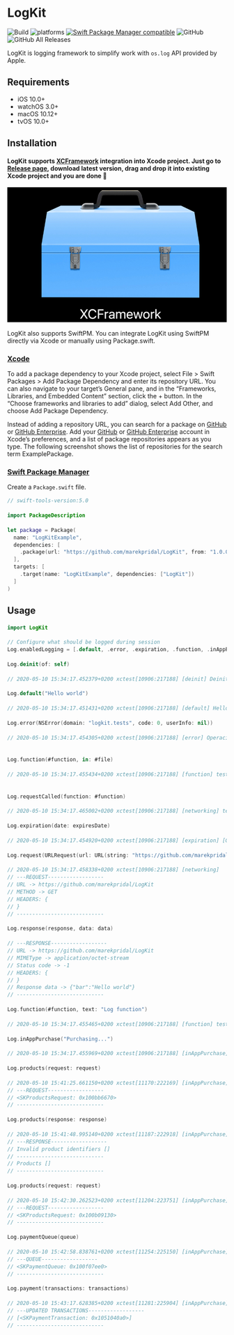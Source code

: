 # LogKit

![Build](https://github.com/marekpridal/LogKit/workflows/Build/badge.svg?branch=master) ![platforms](https://img.shields.io/badge/platform-iOS%20%7C%20watchOS%20%7C%20tvOS%20%7C%20macOS-333333) [![Swift Package Manager compatible](https://img.shields.io/badge/Swift%20Package%20Manager-compatible-brightgreen.svg)](https://github.com/apple/swift-package-manager) ![GitHub](https://img.shields.io/github/license/marekpridal/LogKit) ![GitHub All Releases](https://img.shields.io/github/downloads/marekpridal/LogKit/total)

LogKit is logging framework to simplify work with `os.log` API provided by Apple.

## Requirements
- iOS 10.0+ 
- watchOS 3.0+
- macOS 10.12+
- tvOS 10.0+

## Installation

#### LogKit supports [XCFramework](https://developer.apple.com/videos/play/wwdc2019/416/) integration into Xcode project. Just go to [Release page](https://github.com/marekpridal/LogKit/releases), download latest version, drag and drop it into existing Xcode project and you are done 🎉

![xcframework](assets/xcframework-asset.png)

LogKit also supports SwiftPM. You can integrate LogKit using SwiftPM directly via Xcode or manually using Package.swift.

### [Xcode](https://developer.apple.com/documentation/xcode/adding_package_dependencies_to_your_app)

To add a package dependency to your Xcode project, select File > Swift Packages > Add Package Dependency and enter its repository URL. You can also navigate to your target’s General pane, and in the “Frameworks, Libraries, and Embedded Content” section, click the + button. In the “Choose frameworks and libraries to add” dialog, select Add Other, and choose Add Package Dependency.

Instead of adding a repository URL, you can search for a package on [GitHub](https://github.com/) or [GitHub Enterprise](https://github.com/enterprise). Add your [GitHub](https://github.com/) or [GitHub Enterprise](https://github.com/enterprise) account in Xcode’s preferences, and a list of package repositories appears as you type. The following screenshot shows the list of repositories for the search term ExamplePackage.

### [Swift Package Manager](https://github.com/apple/swift-package-manager)

Create a `Package.swift` file.

```swift
// swift-tools-version:5.0

import PackageDescription

let package = Package(
  name: "LogKitExample",
  dependencies: [
    .package(url: "https://github.com/marekpridal/LogKit", from: "1.0.0")
  ],
  targets: [
    .target(name: "LogKitExample", dependencies: ["LogKit"])
  ]
)
```

## Usage
```swift
import LogKit

// Configure what should be logged during session
Log.enabledLogging = [.default, .error, .expiration, .function, .inAppPurchase, .networking]

Log.deinit(of: self)

// 2020-05-10 15:34:17.452379+0200 xctest[10906:217188] [deinit] Deinit of -[LogKitTests testLogDeinit]

Log.default("Hello world")

// 2020-05-10 15:34:17.451431+0200 xctest[10906:217188] [default] Hello world

Log.error(NSError(domain: "logkit.tests", code: 0, userInfo: nil))

// 2020-05-10 15:34:17.454305+0200 xctest[10906:217188] [error] Operaci nelze dokončit. (logkit.tests chyba 0.)


Log.function(#function, in: #file)

// 2020-05-10 15:34:17.455434+0200 xctest[10906:217188] [function] testLogFunctionIn() LogKitTests/LogKitTests.swift


Log.requestCalled(function: #function)

// 2020-05-10 15:34:17.465002+0200 xctest[10906:217188] [networking] testLogRequestCalled() already called

Log.expiration(date: expiresDate)

// 2020-05-10 15:34:17.454920+0200 xctest[10906:217188] [expiration] [GMT] Valid until 2020-05-10 13:34:17 +0000

Log.request(URLRequest(url: URL(string: "https://github.com/marekpridal/LogKit")!, cachePolicy: .useProtocolCachePolicy, timeoutInterval: 30))

// 2020-05-10 15:34:17.458338+0200 xctest[10906:217188] [networking] 
// ---REQUEST------------------
// URL -> https://github.com/marekpridal/LogKit
// METHOD -> GET
// HEADERS: {
// }
// ----------------------------

Log.response(response, data: data)

// ---RESPONSE------------------
// URL -> https://github.com/marekpridal/LogKit
// MIMEType -> application/octet-stream
// Status code -> -1
// HEADERS: {
// }
// Response data -> {"bar":"Hello world"}
// ----------------------------

Log.function(#function, text: "Log function")

// 2020-05-10 15:34:17.455465+0200 xctest[10906:217188] [function] testLogFunctionIn() Log function

Log.inAppPurchase("Purchasing...")

// 2020-05-10 15:34:17.455969+0200 xctest[10906:217188] [inAppPurchase] Purchasing...

Log.products(request: request)

// 2020-05-10 15:41:25.661150+0200 xctest[11170:222169] [inAppPurchase] 
// ---REQUEST------------------
// <SKProductsRequest: 0x100bb6670>
// ----------------------------

Log.products(response: response)

// 2020-05-10 15:41:48.995140+0200 xctest[11187:222918] [inAppPurchase] 
// ---RESPONSE------------------
// Invalid product identifiers []
// ----------------------------
// Products []
// ----------------------------

Log.products(request: request)

// 2020-05-10 15:42:30.262523+0200 xctest[11204:223751] [inAppPurchase] 
// ---REQUEST------------------
// <SKProductsRequest: 0x100b09130>
// ----------------------------

Log.paymentQueue(queue)

// 2020-05-10 15:42:58.838761+0200 xctest[11254:225150] [inAppPurchase] 
// ---QUEUE------------------
// <SKPaymentQueue: 0x100f07ee0>
// ----------------------------

Log.payment(transactions: transactions)

// 2020-05-10 15:43:17.628385+0200 xctest[11281:225904] [inAppPurchase] 
// ---UPDATED TRANSACTIONS------------------
// [<SKPaymentTransaction: 0x1051040a0>]
// ----------------------------

```